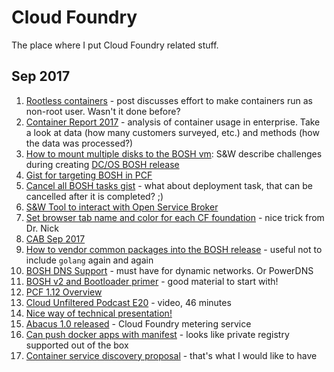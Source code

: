 Cloud Foundry
=============

The place where I put Cloud Foundry related stuff.

Sep 2017
--------

1. [Rootless containers][1] - post discusses effort to make containers run as non-root user. Wasn't it done before?
2. [Container Report 2017][2] - analysis of container usage in enterprise. Take a look at data (how many customers surveyed, etc.) and methods (how the data was processed?)
3. [How to mount multiple disks to the BOSH vm][3]: S&W describe challenges during creating [DC/OS BOSH release][4]
4. [Gist for targeting BOSH in PCF][5]
5. [Cancel all BOSH tasks gist][6] - what about deployment task, that can be cancelled after it is completed? ;)
6. [S&W Tool to interact with Open Service Broker][7]
7. [Set browser tab name and color for each CF foundation][8] - nice trick from Dr. Nick
8. [CAB Sep 2017][9]
9. [How to vendor common packages into the BOSH release][10] - useful not to include `golang` again and again
10. [BOSH DNS Support][11] - must have for dynamic networks. Or PowerDNS
11. [BOSH v2 and Bootloader primer][12] - good material to start with!
12. [PCF 1.12 Overview][13] 
13. [Cloud Unfiltered Podcast E20][14] - video, 46 minutes
14. [Nice way of technical presentation!][15]
15. [Abacus 1.0 released][16] - Cloud Foundry metering service
16. [Can push docker apps with manifest][17] - looks like private registry supported out of the box
17. [Container service discovery proposal][18] - that's what I would like to have


[1]: https://www.cloudfoundry.org/route-rootless-containers/
[2]: https://cloudfoundry.org/container-report-2017/
[3]: https://www.starkandwayne.com/blog/bosh-multiple-disks/
[4]: https://www.starkandwayne.com/blog/dcos/
[5]: https://www.starkandwayne.com/blog/target-ops-manager-bosh-director-using-om-and-jq/
[6]: https://www.starkandwayne.com/blog/delete-all-bosh-tasks/
[7]: https://github.com/starkandwayne/eden
[8]: https://www.starkandwayne.com/blog/how-to-stay-sane-with-many-environments-in-browser/
[9]: https://www.altoros.com/blog/cloud-foundry-advisory-board-meeting-sep-2017-service-fabrik-and-task-scheduler/
[10]: https://bosh.io/docs/package-vendoring.html
[11]: https://bosh.io/docs/dns.html
[12]: https://www.slideshare.net/makingx/bosh-cf-deployment-in-modern-ways-cftokyo
[13]: https://www.slideshare.net/Pivotal/upgrade-your-infosec-ops-and-dev-teams-with-pcf-112
[14]: https://www.youtube.com/watch?v=OfwDTYeqHcI
[15]: https://www.youtube.com/watch?v=DtrFEKsEx9A
[16]: https://github.com/cloudfoundry-incubator/cf-abacus/tree/v1.0.0
[17]: https://lists.cloudfoundry.org/archives/list/cf-dev@lists.cloudfoundry.org/thread/U5ZFXRTQMX7P4AZHZ62XHKNW6QYPIFDW/
[18]: https://docs.google.com/document/d/1Kix6QzXn8Q2Rbgdl97S4E6xsHUTSfKUQJKrBv7JzAVc/edit#heading=h.p4gzhx2q1ykr
